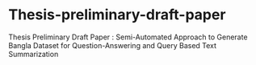 # Thesis-preliminary-draft-paper
 Thesis Preliminary Draft Paper : Semi-Automated Approach to Generate Bangla Dataset for Question-Answering and Query Based Text Summarization
